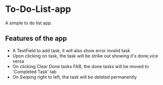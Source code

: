 # To-Do-List-app
<p>A simple to do list app.</p>
<h2>Features of the app</h2>
<ul>
<li>A TextField to add task, it will also show error invalid task</li>
<li>Upon clicking on task, the task will be strike out showing it's done,vice versa</li>
<li>On clicking Clear Done tasks FAB, the done tasks will be moved to 'Completed Task' tab</li>
<li>On Swiping right to left, the task will be deleted permanently</li>
</ul>

